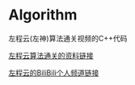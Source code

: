 # Algorithm
左程云(左神)算法通关视频的C++代码

[左程云算法通关的资料链接](https://github.com/algorithmzuo/algorithm-journey)

[左程云的BiliBili个人频道链接](https://space.bilibili.com/8888480)
